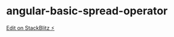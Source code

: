 # angular-basic-spread-operator

[Edit on StackBlitz ⚡️](https://stackblitz.com/edit/angular-basic-spread-operator)
